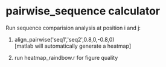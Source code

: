 # pairwise_sequence calculator 

Run sequence comparision analysis at position i and j:

1) align_pairwise('seq1','seq2',0.8,0,-0.8,0) <br>
   [matlab will automatically generate a heatmap]

2) run heatmap_raindbow.r for figure quality

